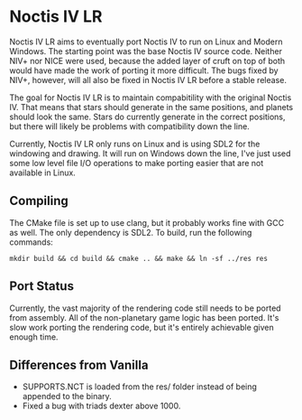 # Noctis IV LR

Noctis IV LR aims to eventually port Noctis IV to run on Linux and Modern Windows.
The starting point was the base Noctis IV source code. Neither NIV+ nor
NICE were used, because the added layer of cruft on top of both would have
made the work of porting it more difficult. The bugs fixed by NIV+, however, will
all also be fixed in Noctis IV LR before a stable release.

The goal for Noctis IV LR is to maintain compabitility with the original Noctis IV.
That means that stars should generate in the same positions, and planets should
look the same. Stars do currently generate in the correct positions, but there
will likely be problems with compatibility down the line. 

Currently, Noctis IV LR only runs on Linux and is using SDL2 for the windowing and
drawing. It will run on Windows down the line, I've just used some low level 
file I/O operations to make porting easier that are not available in Linux.

## Compiling
The CMake file is set up to use clang, but it probably works fine with GCC as well.
The only dependency is SDL2.
To build, run the following commands:
```
mkdir build && cd build && cmake .. && make && ln -sf ../res res
```

## Port Status

Currently, the vast majority of the rendering code still needs to be ported from
assembly. All of the non-planetary game logic has been ported. It's slow work
porting the rendering code, but it's entirely achievable given enough time.

## Differences from Vanilla
* SUPPORTS.NCT is loaded from the res/ folder instead of being appended to the binary.
* Fixed a bug with triads dexter above 1000. 
